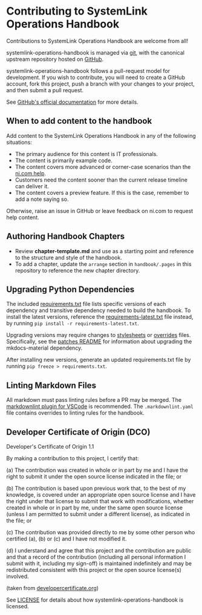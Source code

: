 # Contributing to SystemLink Operations Handbook

Contributions to SystemLink Operations Handbook are welcome from all!

systemlink-operations-handbook is managed via [git](https://git-scm.com), with
the canonical upstream repository hosted on
[GitHub](https://github.com/ni/systemlink-operations-handbook).

systemlink-operations-handbook follows a pull-request model for development. If
you wish to contribute, you will need to create a GitHub account, fork this
project, push a branch with your changes to your project, and then submit a
pull request.

See [GitHub's official documentation](https://help.github.com/articles/using-pull-requests/)
for more details.

## When to add content to the handbook

Add content to the SystemLink Operations Handbook in any of the following situations:

- The primary audience for this content is IT professionals.
- The content is primarily example code.
- The content covers more advanced or corner-case scenarios than the [ni.com help](https://www.ni.com/documentation/en/systemlink/latest/manual/manual-overview/).
- Customers need the content sooner than the current release timeline can deliver it.
- The content covers a preview feature. If this is the case, remember to add a note saying so.

Otherwise, raise an issue in GitHub or leave feedback on ni.com to request help content.

## Authoring Handbook Chapters

- Review **chapter-template.md** and use as a starting point and reference to the structure and style of the handbook.
- To add a chapter, update the `arrange` section in `handbook/.pages` in this repository to reference the new chapter directory.

## Upgrading Python Dependencies

The included [requirements.txt](requirements.txt) file lists specific versions
of each dependency and transitive dependency needed to build the handbook. To
install the latest versions, reference the
[requirements-latest.txt](requirements-latest.txt) file instead, by running
`pip install -r requirements-latest.txt`.

Upgrading versions may require changes to [stylesheets](handbook/stylesheets)
or [overrides](overrides) files. Specifically, see the [patches README](patches)
for information about upgrading the mkdocs-material dependency.

After installing new versions, generate an updated requirements.txt file by
running `pip freeze > requirements.txt`.

## Linting Markdown Files

All markdown must pass linting rules before a PR may be merged. The [markdownlint plugin for VSCode](https://marketplace.visualstudio.com/items?itemName=DavidAnson.vscode-markdownlint) is recommended. The `.markdownlint.yaml` file contains overrides to linting rules for the handbook.

## Developer Certificate of Origin (DCO)

   Developer's Certificate of Origin 1.1

   By making a contribution to this project, I certify that:

   (a) The contribution was created in whole or in part by me and I
       have the right to submit it under the open source license
       indicated in the file; or

   (b) The contribution is based upon previous work that, to the best
       of my knowledge, is covered under an appropriate open source
       license and I have the right under that license to submit that
       work with modifications, whether created in whole or in part
       by me, under the same open source license (unless I am
       permitted to submit under a different license), as indicated
       in the file; or

   (c) The contribution was provided directly to me by some other
       person who certified (a), (b) or (c) and I have not modified
       it.

   (d) I understand and agree that this project and the contribution
       are public and that a record of the contribution (including all
       personal information I submit with it, including my sign-off) is
       maintained indefinitely and may be redistributed consistent with
       this project or the open source license(s) involved.

(taken from [developercertificate.org](https://developercertificate.org/))

See [LICENSE](https://github.com/ni/systemlink-operations-handbook/blob/master/LICENSE)
for details about how systemlink-operations-handbook is licensed.
